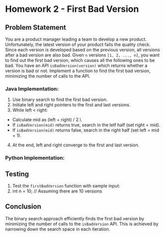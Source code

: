 # Homework 2 - First Bad Version 
## Problem Statement

You are a product manager leading a team to develop a new product. Unfortunately, the latest version of your product fails the quality check. Since each version is developed based on the previous version, all versions after a bad version are also bad. Given `n` versions `[1, 2, ..., n]`, you want to find out the first bad version, which causes all the following ones to be bad. You have an API `isBadVersion(version)` which returns whether a version is bad or not. Implement a function to find the first bad version, minimizing the number of calls to the API.

### Java Implementation:
1. Use binary search to find the first bad version.
2. Initiate left and right pointers to the first and last versions.
3. While left < right:
- Calculate mid as (left + right) / 2.\
- If `isBadVersion(mid)` returns true, search in the letf half (set right = mid).
- If `isBadVersion(mid)` returns false, search in the right half (set left = mid + 1).
4. At the end, left and right converge to the first and last version.

### Python Implementation:

## Testing 
1. Test the `firstBadVersion` function with sample input:
2. int n = 10; // Assuming there are 10 versions

## Conclusion

The binary search approach efficiently finds the first bad version by minimizing the number of calls to the `isBadVersion` API. This is achieved by narrowing down the search space in each iteration.
